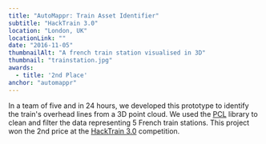 ```yaml
---
title: "AutoMappr: Train Asset Identifier"
subtitle: "HackTrain 3.0"
location: "London, UK"
locationLink: ""
date: "2016-11-05"
thumbnailAlt: "A french train station visualised in 3D"
thumbnail: "trainstation.jpg"
awards:
  - title: '2nd Place'
anchor: "automappr"
---
```

In a team of five and in 24 hours, we developed this prototype to identify the train's overhead lines from a 3D point cloud. We used the [PCL](http://pointclouds.org/) library to clean and filter the data representing 5 French train stations. This project won the 2nd price at the [HackTrain 3.0](http://hacktrain.com/uk/index.html) competition.